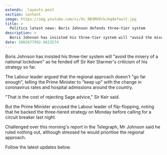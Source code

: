 ```yaml
--- 
extends: _layouts.post 
section: content 
image: https://img.youtube.com/vi/9z_0B3MVOck/mqdefault.jpg 
title: > 
  Politics latest news: Boris Johnson defends three-tier system 
description: > 
  Boris Johnson has insisted his three-tier system will "avoid the misery of a national lockdown" as he fended off Sir Keir Starmer's criticism of his strategy so far.The Labour leader argued that the regional approach doesn't "go far enough", telling the Prime Minister to "keep up" with the change in coronavirus rates and hospital admissions around the country."That is the cost of rejecting Sage advice," Sir Keir said.But the Prime Minister accused the Labour leader of flip-flopping, noting that he backed the three-tiered strategy on Monday before calling for a circuit breaker last night.Challenged over this morning's report in the Telegraph, Mr Johnson said he ruled nothing out, although stressed he would prioritise the regional approach. 
date: 1602677992.0623574 
--- 
```

Boris Johnson has insisted his three-tier system will "avoid the misery of a national lockdown" as he fended off Sir Keir Starmer's criticism of his strategy so far.

The Labour leader argued that the regional approach doesn't "go far enough", telling the Prime Minister to "keep up" with the change in coronavirus rates and hospital admissions around the country.

"That is the cost of rejecting Sage advice," Sir Keir said.

But the Prime Minister accused the Labour leader of flip-flopping, noting that he backed the three-tiered strategy on Monday before calling for a circuit breaker last night.

Challenged over this morning's report in the Telegraph, Mr Johnson said he ruled nothing out, although stressed he would prioritise the regional approach.

Follow the latest updates below.